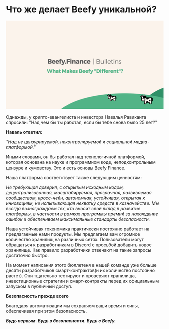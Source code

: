 # Что же делает Beefy уникальной?

![](../.gitbook/assets/bulletin-what-makes-beefy-different.png)

Однажды, у крипто-евангелиста и инвестора Навалья Равиканта спросили: "Над чем бы ты работал, если бы тебе снова было 25 лет?"

**Наваль ответил:**

_"Над не цензурируемой, неконтролируемой и социальной медиа-платформой."_

Иными словами, он бы работал над технологичной платформой, которая основана на науке и программном коде, неподконтрольным цензуре и кумовству. Это и есть основы Beefy Finance.

Наша платформа соответствует также следующим ценностям:

_Не требующая доверия, с открытым исходным кодом, децентрализованная, масштабируемая, прозрачная, развиваемая сообществом, кросс-чейн, автономная, устойчивая, открытая к инновациям, не испытывающая нехватку средств в казначействе. Мы всегда вознаграждаем тех, кто вносит свой вклад в развитие платформы, в частности в рамках программы премий за нахождение ошибок и обеспечиваем максимальные стандарты безопасности._

Наша устойчивая токеномика практически постоянно работает на предлагаемые нами продукты. Мы предлагаем вам огромное количество хранилищ на различных сетях. Пользователи могут обращаться к разработчикам в Discord с просьбой добавить новое хранилище. Как правило разработчики отвечают на такие запросы достаточно быстро.

На момент написания этого бюллетеня в нашей команде уже больше десяти разработчиков смарт-контрактов(и их количество постоянно растет). Они тщательно тестируют и проверяют хранилища, инвестиционные стратегии и смарт-контракты перед их официальным запуском в публичный доступ.

**Безопасность прежде всего**

Благодаря автоматизации мы сохраняем ваши время и силы, обеспечивая при этом безопасность.

_**Будь первым. Будь в безопасности. Будь с Beefy.**_
